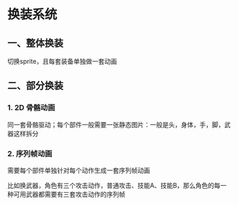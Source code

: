 # 换装系统

## 一、整体换装

切换sprite，且每套装备单独做一套动画

## 二、部分换装

### 1. 2D 骨骼动画

同一套骨骼驱动；每个部件一般需要一张静态图片：一般是头，身体，手，脚，武器这样拆分

### 2. 序列帧动画

需要每个部件单独针对每个动作生成一套序列帧动画

比如换武器，角色有三个攻击动作，普通攻击、技能A、技能B，那么角色的每一种可用武器都需要有三套攻击动作的序列帧